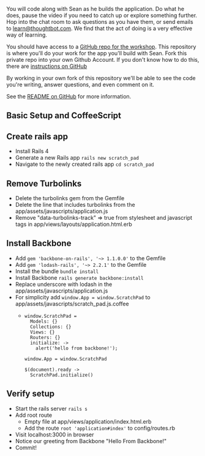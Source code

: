 You will code along with Sean as he builds the application. Do what he does, pause the video if you need to catch up or explore something further. Hop into the chat room to ask questions as you have them, or send emails to learn@thoughtbot.com. We find that the act of doing is a very effective way of learning.

You should have access to a [GitHub repo for the workshop](https://github.com/thoughtbot/hands-on-backbone-js-on-rails). This repository is where you'll do your work for the app you'll build with Sean. Fork this private repo into your own Github Account.  If you don't know how to do this, there are [instructions on GitHub](https://help.github.com/articles/fork-a-repo)

By working in your own fork of this repository we'll be able to see the code you're writing, answer questions, and even comment on it. 

See the [README on GitHub](https://github.com/thoughtbot/hands-on-backbone-js-on-rails/blob/master/README.md) for more information.

Basic Setup and CoffeeScript
--

Create rails app
--

- Install Rails 4
- Generate a new Rails app `rails new scratch_pad`
- Navigate to the newly created rails app `cd scratch_pad`

Remove Turbolinks
--

- Delete the turbolinks gem from the Gemfile
- Delete the line that includes turbolinks from the app/assets/javascripts/application.js
- Remove "data-turbolinks-track" => true from stylesheet and javascript tags in
  app/views/layouts/application.html.erb

Install Backbone
--

- Add `gem 'backbone-on-rails', '~> 1.1.0.0'` to the Gemfile
- Add `gem 'lodash-rails', '~> 2.2.1'` to the Gemfile
- Install the bundle `bundle install`
- Install Backbone `rails generate backbone:install`
- Replace underscore with lodash in the app/assets/javascripts/application.js
- For simplicity add `window.App = window.ScratchPad` to
  app/assets/javascripts/scratch_pad.js.coffee
  - ```
    window.ScratchPad =
      Models: {}
      Collections: {}
      Views: {}
      Routers: {}
      initialize: ->
        alert('hello from backbone!');

    window.App = window.ScratchPad

    $(document).ready ->
      ScratchPad.initialize()
    ```

Verify setup
--

- Start the rails server `rails s`
- Add root route
  - Empty file at app/views/application/index.html.erb
  - Add the route `root 'application#index'` to config/routes.rb
- Visit localhost:3000 in browser
- Notice our greeting from Backbone "Hello From Backbone!"
- Commit!

